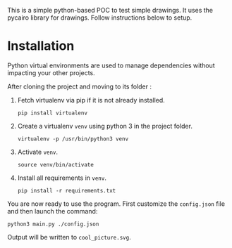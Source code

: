 This is a simple python-based POC to test simple drawings. It uses the pycairo library for drawings. Follow instructions below to setup.

# Installation

Python virtual environments are used to manage dependencies without impacting your
other projects.

After cloning the project and moving to its folder :

1. Fetch virtualenv via pip if it is not already installed.

    ```
    pip install virtualenv
    ```

2. Create a virtualenv `venv` using python 3 in the project folder.

    ```
    virtualenv -p /usr/bin/python3 venv
    ```

3. Activate `venv`.

    ```
    source venv/bin/activate
    ```

4. Install all requirements in `venv`.

    ```
    pip install -r requirements.txt
    ```

You are now ready to use the program. First customize the `config.json` file and then launch the command:

```
python3 main.py ./config.json
```

Output will be written to `cool_picture.svg`.

